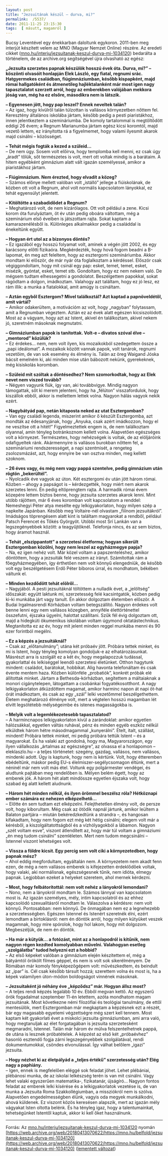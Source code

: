 ```yaml
---
layout: post
title: "Jezsuitának készül – durva, mi?"
permalink:  /5537/ 
date: 2011-11-25 23:15:30
tags:  [ másutt, magamról ] 
---
```

Bucsy Leventével egy énekkarban daloltunk egykoron. 2011-ben meg interjút készített velem az MNO (Magyar Nemzet Online) részére. Az eredeti cikket ([mno.hu/interju/jezsuitanak-keszul-durva-mi-1034120](http://mno.hu/interju/jezsuitanak-keszul-durva-mi-1034120)) bedarálta a történelem, de az archive.org segítségével újra olvasható az egész: 

<!--break-->

**„Jezsuita szerzetes papnak készülök hosszú évek óta. Durva, mi?” – köszönti olvasóit honlapján Elek László, egy fiatal, regnumi srác. Hatgyermekes családban, fiúgimnáziumban, később kispapként, majd római hallgatóként és átmenetileg hajléktalanként már most igen nagy tapasztalatot szerzett arról, hogy az emberekben valójában mekkora jóság van, még ha ez elsőre, másodikra nem is látszik.**

**–  Egyenesen jött, hogy pap leszel? Ennek neveltek talán?**  
– Az igaz, hogy kívülről talán túlzottan is vallásos környezetben nőttem fel. Keresztény általános iskolába jártam, később pedig a pesti piaristákhoz, innen jelentkeztem a szemináriumba. De komoly tartalommal is megtöltődött eddigi 26 évem; a Regnum Marianumba jártam egész kicsi koromtól, majd vezető lettem, ez irányította rá a figyelmemet, hogy valami ilyesmit akarok majd csinálni – közösséget.

**– Tehát mégis fogták a kezed a szüleid...**  
– De nem úgy. Sosem volt előírva, hogy templomba kell menni, ez csak úgy „áradt” tőlük, sőt természetes is volt, mert ott voltak mindig is a barátaim. A hitem egyébként gimnázium alatt vált igazán személyessé, amikor a piaristákhoz jártam.

**– Fiúgimnázium. Nem érezted, hogy elvadít a közeg?**  
– Számos előnye mellett valóban volt „istálló” jellege a fiúiskolának, de közben ott volt a Regnum, ahol volt normális kapcsolatom lányokkal, ez tehát egyensúlyt jelentett.

**– Kitöltötte a szabadidődet a Regnum?**  
– Meghatározó volt, de nem kizárólagos. Ott volt például a zene. Kicsi korom óta furulyáztam, öt év után pedig oboára váltottam, még a szeminárium első éveiben is játszottam rajta. Sokat kaptam a kamarazenélésből is. Különleges alkalmakkor pedig a családdal is énekeltünk együtt.

**– Hogyan ért utol az a bizonyos döntés?**  
– Ez igazából egy hosszú folyamat volt, aminek a végén jött 2002, és egy karácsony előtti fizikaóra. Megkérdezték, hogy hová fogom beadni a B-lapomat, én meg azt feleltem, hogy az esztergomi szemináriumba. Akkor mondtam ki először, de már nyár óta foglalkoztam a kérdéssel. Először csak végiggondoltam, hogy mit csinál egy pap: esket, temet, temet, esket, misézik, gyóntat, esket, temet stb. Gondoltam, hogy ez nem nekem való. De mégsem tudtam elhessegetni a gondolatot. Beszélgettem papokkal, sokat rágódtam a dolgon, imádkoztam. Valahogy azt találtam, hogy ez jó lesz, ez rám illik: a munka a fiatalokkal, amit amúgy is csináltam.

**– Aztán egyből Esztergom? Mivel találkoztál? Azt kaptad a papnöveldétől, amit vártál?**  
– Amikor odakerültem, a motivációm az volt, hogy „nagyban” folytassam, amit a Regnumban végeztem. Aztán ez az évek alatt egészen kicsiszolódott. Most az a vágyam, hogy azt az Istent, akivel én találkoztam, akivel nekem jó, szeretném másoknak megmutatni.

**– Gimnáziumban papok is tanítottak. Volt-e – divatos szóval élve – „mentorod” közülük?**  
– Ez érdekes... nem, nem volt ilyen, kis mozaikokból szedegettem össze a „papi ideálomat”. A mozaikok között vannak papok, volt  tanárok, regnumi vezetőim, de van sok esemény és élmény is. Talán az öreg Waigand Jóska bácsit emelném ki, aki minden mise után bábozott nekünk, gyerekeknek, még kisiskolás koromban.

**– Szüleid mit szóltak a döntésedhez? Nem szomorkodtak, hogy az Elek nevet nem viszed tovább?**  
– Négyen vagyunk fiúk, így van, aki továbbvigye. Mindig nagyon támogattak, sőt ki merem jelenteni, hogy ha „félúton” visszafordulok, hogy kiszállok ebből, akkor is mellettem lettek volna. Nagyon hálás vagyok nekik ezért.

**– Nagybátyád pap, netán kitaposta neked az utat Esztergomban?**  
– Van egy családi legenda, miszerint amikor ő készült Esztergomba, azt mondták az édesanyjának, hogy „Anyuka, csak azért imádkozzon, hogy el ne veszítse ott a hitét!” Figyelmeztettek engem is, de nem találkoztam olyannal, amin tényleg botránkoznom kellett volna. Alapvetően egészséges volt a környezet. Természetes, hogy nehézségek is voltak, de az elöljáróink odafigyeltek ránk. Akármennyire is vallásos burokban nőttem fel, a szemináriumi rendszerességet, a napi szentmisét, a rengeteg zsolozsmázást, azt, hogy ennyire be van osztva minden, meg kellett szoknom.

**– 26 éves vagy, és még nem vagy pappá szentelve, pedig gimnázium után rögtön „bekerültél”.**  
– Nyolcadik éve vagyok az úton. Két esztergomi év után jött három római. Közben – ahogy a papságot is – kérdezgették, hogy miért nem akarok szerzetes lenni. Én pedig eltöprengtem rajta. A harmadik római évem közepére lettem biztos benne, hogy jezsuita szerzetes akarok lenni. Mint utóbb rájöttem, már 6 éves koromban volt kapcsolatom a renddel: Nemeshegyi Péter atya mesélte egy lelkigyakorlaton, hogy milyen szép a napkelte Japánban. Később meg Voltaire-nél olvastam „fííínom jezsuitákról”. Imádságos töprengésem alatt kint is találtam magyarokat a rendből, például Patsch Ferencet és Tőkés Györgyöt. Utóbbi most Srí Lankán van a legszegényebbek között: a teagyűjtőknél. Telefonja nincs, és az sem biztos, hogy áramot használ.

**– Tehát „elszippantott” a szerzetesi életforma; hogyan sikerült Esztergomban közölni, hogy nem leszel az egyházmegye papja?**  
– Na, ez igen nehéz volt. Már közel voltam a papszenteléshez, amikor döntöttem, hogy a jezsuiták felé veszem az irányt. Számítottak rám a főegyházmegyében, így érthetően nem volt könnyű elengedniük, de később volt egy beszélgetésem Erdő Péter bíboros úrral, és mondhatom, békében váltunk el.

**– Minden kezdődött tehát elölről...**  
– Nagyjából. A pesti jezsuitáknál töltöttem a nulladik évet, a „jelöltség” időszakát: együtt laktunk mi, szerzetesség felé kacsintgatók, közben pedig ki-ki munkába járt vagy tanult. Én akkor dolgoztam életemben először. A Budai Irgalmasrendi Kórházban voltam betegszállító. Nagyon érdekes volt benne lenni egy nem vallásos közegben, annyiféle élettörténettel összefutni, éjszaka ügyelni, halottat szállítani. Szűk fél évig dolgoztam ott, majd a hidegkúti ökumenikus iskolában voltam úgymond oktatástechnikus. Megtanította ez az év, hogy mit jelent minden reggel munkába menni és 90 ezer forintból megélni.

**– Ez a képzés a jezsuitáknál?**  
– Csak az „előtanulmány”; utána két próbaév jött. Próbára tettek minket, és mi is Istent, hogy tényleg komolyan gondoljuk-e az elhatározásunkat. Másrészt arra is szolgált ez a két év, hogy megalapozzuk tudással, gyakorlattal és lelkiséggel leendő szerzetesi életünket. Otthon hagytunk mindent: családot, barátokat, hobbikat. Alig havonta telefonáltam és csak évente mentem haza. Közben különféle „probatiók”, konkrét próbák elé állítottak minket. Jártam a Bethesda-kórházban, segítettem a máltaiaknak a monori cigánytelepen, látogattam a csobánkai fogyatékosotthont. A nagy lelkigyakorlaton átküzdöttem magamat, amikor harminc napon át napi öt-hat órát imádkoztam, és csak az egy „szál” lelki vezetőmmel beszélgethettem. Életem meghatározó élménye volt, mert a végtelen hosszú magamban lét elvitt legsötétebb mélységeimbe és istenes magasságokba is.

**– Melyik volt a legemlékezetesebb tapasztalatod?**  
– A harmincnapos lelkigyakorlaton kívül a zarándoklat: amikor egyetlen hálózsákkal, egyetlen váltás ruhával, pénz és minden egyéb eszköz nélkül elküldtek három hétre másodmagammal „kunyerálni”. Ételt, italt, szállást, mindent! Próbára tettek minket, mi pedig próbára tettük Istent – és a magyarokat. És ha valaki azt gondolná, hogy ma, Magyarországon, egy ilyen vállalkozás „ártalmas az egészségre”, az olvassa el a honlapomon – eleklaszlo.hu – a teljes történetet: szegény, gazdag, vallásos, nem vallásos, mindenki adott. Úgy is kaptunk, hogy nem is kértünk. Volt, hogy étteremben ebédeltünk, máskor pedig EU-s élelmiszer-segélycsomagon éltünk, mert a néninél már nem volt más étel. Voltunk egy polgármester vendégei, és aludtunk pajtában meg rendelőben is. Mélyen belém égett, hogy az emberek jók. A három hét alatt mindössze egyetlen éjszaka volt, hogy szabad ég alatt kellett aludnunk.

**– Három hét minden nélkül, és ilyen örömmel beszélsz róla? Hétköznapi ember számára ez nehezen elképzelhető...**  
– Előtte én sem tudtam ezt elképzelni. Felejthetetlen élmény volt, de persze volt, hogy kiborultam. Még csak az ötödik napnál jártunk, amikor leültem a Balaton partjára – miután bekéredzkedtünk a strandra –, és hangosan kifakadtam, hogy nem fogom ezt még két hétig csinálni; elegem volt már a kérésből, a kiszolgáltatottságból és a vízhólyagokból a lábamon. Nagyon „szét voltam esve”, viszont átlendített az, hogy már túl voltam a gimnáziumi „én meg tudom csinálni” szemléleten. Mert nem tudom megcsinálni – Istennel viszont lehetséges volt. 

**– Vissza a földre kicsit. Egy percig sem volt ciki a környezetedben, hogy papnak mész?**  
– Ahol eddig megfordultam, egyáltalán nem. A környezetem nem akadt fenn ezen, de még a nem vallásos emberek is kifejezetten érdeklődőek voltak, hogy valaki, aki normálisnak, egészségesnek tűnik, nem idióta, elmegy papnak. Legjobban ezeket a helyeket szeretem, ahol mernek kérdezni.

**– Most, hogy felbátorítottál: nem volt nehéz a lányokról lemondani?**  
– Nono, nem a lányokról mondtam le. Számos lánnyal van kapcsolatom most is. Az igazán személyes, mély, intim kapcsolatról és az ehhez kapcsolódó szexualitásról mondtam le. Válaszolva a kérdésre: nem volt könnyű. Pontosabban: nem könnyű. De önmagában nem ez a legnehezebb a szerzetességben. Egészen Istennel és Istenért szeretnék élni, ezért lemondtam a birtoklásról: nem én döntök arról, hogy milyen kütyüket veszek magamnak, hogy mire spórolok, hogy hol lakom, hogy mit dolgozom. Megbeszéljük, de nem én döntök.

**– Ha már a kütyük… a fotózást, mint az a honlapodról is kitűnik, nem nagyon régen kezdted komolyabban művelni. Valahogyan esetleg „szolgálatba” tudod helyezni ezt a hobbid?**  
– Az első képeket valóban a gimnázium elején készítettem el, még a bátyámtól örökölt filmes géppel, és nem is volt sok sikerélményem. De Rómában már komoly fényképezőgépem volt: művészkedtem, és beindult az „ipar” is. Cél csak később társult hozzá; szerettem volna és most is, ha a képek valamilyen úton-módon boldogságot vinnének másoknak.

**– Jezsuitaként jó néhány éve „képződsz” már. Hogyan állsz most?**  
– A teljes rendi képzés legalább 10 év. Ebből megvan kettő. Az egyszerű örök fogadalmat szeptember 11-én letettem, azóta mondhatom magam jezsuitának. Most következne némi filozófiai és teológiai tanulmány, de ettől mentesülök, mert Esztergomban már megkaptam a képzésnek ezt a részét, bár egy magasabb egyetemi végzettségre még szert kell tennem. Most kaptam két gyakorlati évet a miskolci jezsuita gimnáziumban, ami arra való, hogy megtanuljak az élet forgatagában is jezsuita szerzetesként megmaradni, Istennel. Talán már három év múlva felszentelhetnek pappá, de utána is lesznek próbatételek. A képzést az első két „próbaévhez” hasonló esztendő fogja zárni legszegényebbek szolgálatával, rendi dokumentumokkal, csöndes elvonulással. Így válhat belőlem „igazi” jezsuita.

**– Hogy nézhet ki az életpályád a „teljes értékű” szerzetesség után? Elég nagy a paphiány.**  
– Igen, ennek is megfelelően eléggé sok feladat jöhet. Lehet plébániai, plébánosi munka, de az iskolai lelkészség terén is van mit csinálni. Vagy lehet valaki egyszerűen matematika-, fizikatanár, újságíró… Nagyon fontos feladat az emberek lelki kísérése és a lelkigyakorlatok vezetése is, de van munka a Jezsuita Roma Szakkollégiumban, a missziókról nem is szólva. Alapvetően engedelmességben élünk, vagyis oda megyek munkálkodni, ahová küldenek. Ez viszont közös keresésen alapszik, mert az igazán mély vágyakat Isten oltotta belénk. És ha tényleg igaz, hogy a talentumainkat, tehetségünket Istentől kaptuk, akkor ki kell őket használnunk.

---
Forrás:
Az [mno.hu/interju/jezsuitanak-keszul-durva-mi-1034120](http://mno.hu/interju/jezsuitanak-keszul-durva-mi-1034120) nyomán [https://web.archive.org/web/20180413070622/https://mno.hu/belfold/jezsuitanak-keszul-durva-mi-1034120](https://web.archive.org/web/20180413070622/https://mno.hu/belfold/jezsuitanak-keszul-durva-mi-1034120) ([lementett változat](/files/publications/2011-11-25-jezsuitanak-keszul-durva-mi_MNO.pdf))

